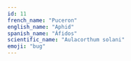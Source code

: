 ```yaml
---
id: 11
french_name: "Puceron"
english_name: "Aphid"
spanish_name: "Áfidos"
scientific_name: "Aulacorthum solani"
emoji: "bug"
---
```

